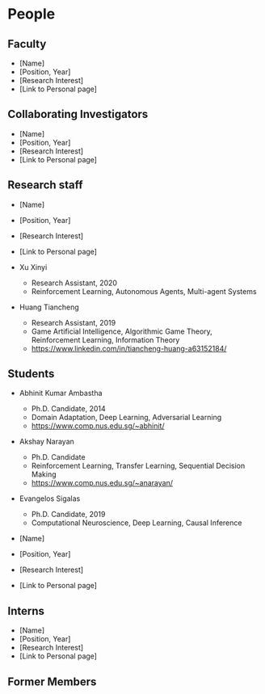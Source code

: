 # People

## Faculty

- [Name]
- [Position, Year]
- [Research Interest]
- [Link to Personal page]

## Collaborating Investigators
- [Name]
- [Position, Year]
- [Research Interest]
- [Link to Personal page]

## Research staff
- [Name]
- [Position, Year]
- [Research Interest]
- [Link to Personal page]

- Xu Xinyi
  - Research Assistant, 2020
  - Reinforcement Learning, Autonomous Agents, Multi-agent Systems

- Huang Tiancheng
  - Research Assistant, 2019
  - Game Artificial Intelligence, Algorithmic Game Theory, Reinforcement Learning, Information Theory
  - https://www.linkedin.com/in/tiancheng-huang-a63152184/

## Students 

- Abhinit Kumar Ambastha
  - Ph.D. Candidate, 2014
  - Domain Adaptation, Deep Learning, Adversarial Learning
  - https://www.comp.nus.edu.sg/~abhinit/

- Akshay Narayan
  - Ph.D. Candidate
  - Reinforcement Learning, Transfer Learning, Sequential Decision Making
  - https://www.comp.nus.edu.sg/~anarayan/

- Evangelos Sigalas
  - Ph.D. Candidate, 2019
  - Computational Neuroscience, Deep Learning, Causal Inference

- [Name]
- [Position, Year]
- [Research Interest]
- [Link to Personal page]

## Interns
- [Name]
- [Position, Year]
- [Research Interest]
- [Link to Personal page]

## Former Members
